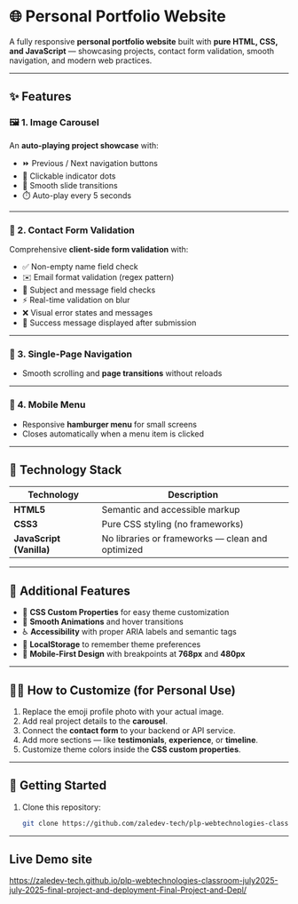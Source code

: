 # 🌐 Personal Portfolio Website

A fully responsive **personal portfolio website** built with **pure HTML, CSS, and JavaScript** — showcasing projects, contact form validation, smooth navigation, and modern web practices.

---

## ✨ Features

### 🖼️ 1. Image Carousel
An **auto-playing project showcase** with:
- ⏩ Previous / Next navigation buttons  
- 🔘 Clickable indicator dots  
- 🌊 Smooth slide transitions  
- ⏱️ Auto-play every 5 seconds  

---

### 📩 2. Contact Form Validation
Comprehensive **client-side form validation** with:
- ✅ Non-empty name field check  
- ✉️ Email format validation (regex pattern)  
- 📝 Subject and message field checks  
- ⚡ Real-time validation on blur  
- ❌ Visual error states and messages  
- 🎉 Success message displayed after submission  

---

### 🧭 3. Single-Page Navigation
- Smooth scrolling and **page transitions** without reloads  

---

### 📱 4. Mobile Menu
- Responsive **hamburger menu** for small screens  
- Closes automatically when a menu item is clicked  

---

## 🧰 Technology Stack

| Technology | Description |
|-------------|--------------|
| **HTML5** | Semantic and accessible markup |
| **CSS3** | Pure CSS styling (no frameworks) |
| **JavaScript (Vanilla)** | No libraries or frameworks — clean and optimized |

---

## 🌟 Additional Features
- 🎨 **CSS Custom Properties** for easy theme customization  
- 💫 **Smooth Animations** and hover transitions  
- ♿ **Accessibility** with proper ARIA labels and semantic tags  
- 💾 **LocalStorage** to remember theme preferences  
- 📱 **Mobile-First Design** with breakpoints at **768px** and **480px**  

---

## 🧑‍💻 How to Customize (for  Personal Use)

1. Replace the emoji profile photo with your actual image.  
2. Add real project details to the **carousel**.  
3. Connect the **contact form** to your backend or API service.  
4. Add more sections — like **testimonials**, **experience**, or **timeline**.  
5. Customize theme colors inside the **CSS custom properties**.  

---

## 🚀 Getting Started

1. Clone this repository:
   ```bash
   git clone https://github.com/zaledev-tech/plp-webtechnologies-classroom-july2025-july-2025-final-project-and-deployment-Final-Project-and-Depl.git
  ---
  ## Live Demo site

  https://zaledev-tech.github.io/plp-webtechnologies-classroom-july2025-july-2025-final-project-and-deployment-Final-Project-and-Depl/
